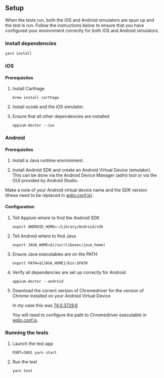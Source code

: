 ## Setup

When the tests run, both the iOS and Android simulators are spun up and the test is run. Follow the instructions below to ensure that you have configured your environment correctly for both iOS and Android simulators.

### Install dependencies

```
yarn install
```

### iOS

#### Prerequisites

1. Install Carthage
    ```
    brew install carthage
    ```
   
1. Install xcode and the iOS simulator.
   
1. Ensure that all other dependencies are installed
    ```
    appium-doctor --ios
    ```

### Android

#### Prerequisites

1. Install a Java runtime environment.

1. Install Android SDK and create an Android Virtual Device (emulator).
   This can be done via the Android Device Manager (adm) tool or via the GUI provided by Android Studio.
   
  Make a note of your Android virtual device name and the SDK version (these need to be replaced in [wdio.conf.js](wdio.conf.js)).
   
#### Configuration
   
1. Tell Appium where to find the Android SDK
    ```
    export ANDROID_HOME=~/Library/Android/sdk
    ```

1. Tell Android where to find Java
    ```
    export JAVA_HOME=$(/usr/libexec/java_home)
    ```

1. Ensure Java executables are on the PATH
    ```
    export PATH=${JAVA_HOME}/bin:$PATH
    ```

1. Verify all dependencies are set up correctly for Android
    ```
    appium-doctor --android
    ```
   
1. Download the correct version of Chromedriver for the version of Chrome installed on your Android Virtual Device
    
   In my case this was [74.0.3729.6](https://chromedriver.storage.googleapis.com/index.html?path=74.0.3729.6/)
   
   You will need to configure the path to Chromedriver executable in [wdio.conf.js](wdio.conf.js).

### Running the tests

1. Launch the test app
    ```
    PORT=3001 yarn start 
    ```

1. Run the test
    ```
    yarn test
    ```
